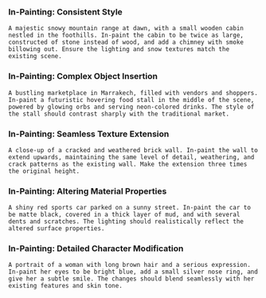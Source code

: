 ### In-Painting: Consistent Style

```
A majestic snowy mountain range at dawn, with a small wooden cabin nestled in the foothills. In-paint the cabin to be twice as large, constructed of stone instead of wood, and add a chimney with smoke billowing out. Ensure the lighting and snow textures match the existing scene.
```

### In-Painting: Complex Object Insertion

```
A bustling marketplace in Marrakech, filled with vendors and shoppers. In-paint a futuristic hovering food stall in the middle of the scene, powered by glowing orbs and serving neon-colored drinks. The style of the stall should contrast sharply with the traditional market.
```

### In-Painting: Seamless Texture Extension

```
A close-up of a cracked and weathered brick wall. In-paint the wall to extend upwards, maintaining the same level of detail, weathering, and crack patterns as the existing wall. Make the extension three times the original height.
```

### In-Painting: Altering Material Properties

```
A shiny red sports car parked on a sunny street. In-paint the car to be matte black, covered in a thick layer of mud, and with several dents and scratches. The lighting should realistically reflect the altered surface properties.
```

### In-Painting: Detailed Character Modification

```
A portrait of a woman with long brown hair and a serious expression. In-paint her eyes to be bright blue, add a small silver nose ring, and give her a subtle smile. The changes should blend seamlessly with her existing features and skin tone.
```